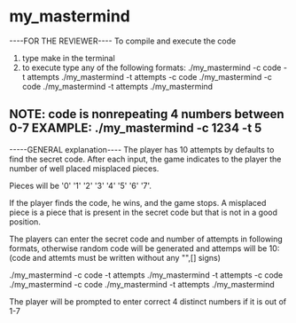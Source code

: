 # my_mastermind
----FOR THE REVIEWER----
To compile and execute the code 
1. type make in the terminal
2. to execute type any of the following formats: 
    ./my_mastermind -c code -t attempts
    ./my_mastermind -t attempts -c code
    ./my_mastermind -c code
    ./my_mastermind -t attempts
    ./my_mastermind

NOTE: code is nonrepeating 4 numbers between 0-7
EXAMPLE: ./my_mastermind -c 1234 -t 5
--------------------------

-----GENERAL explanation----
The player has 10 attempts by defaults to find the secret code.
After each input, the game indicates to the player the number of well placed  misplaced pieces.

Pieces will be '0' '1' '2' '3' '4' '5' '6' '7'.

If the player finds the code, he wins, and the game stops.
A misplaced piece is a piece that is present in the secret code but that is not in a good position.

The players can enter the secret code and number of attempts in following formats,
otherwise random code will be generated and attemps will be 10:
(code and attemts must be written without any "",[] signs)

./my_mastermind -c code -t attempts
./my_mastermind -t attempts -c code
./my_mastermind -c code
./my_mastermind -t attempts
./my_mastermind

The player will be prompted to enter correct 4 distinct numbers if it is out of 1-7